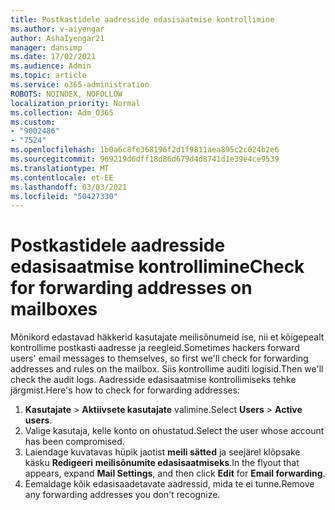 ```yaml
---
title: Postkastidele aadresside edasisaatmise kontrollimine
ms.author: v-aiyengar
author: AshaIyengar21
manager: dansimp
ms.date: 17/02/2021
ms.audience: Admin
ms.topic: article
ms.service: o365-administration
ROBOTS: NOINDEX, NOFOLLOW
localization_priority: Normal
ms.collection: Adm_O365
ms.custom:
- "9002486"
- "7524"
ms.openlocfilehash: 1b0a6c8fe368196f2d1f9811aea895c2c024b2e6
ms.sourcegitcommit: 969219d6dff18d86d679d4d8741d1e39e4ce9539
ms.translationtype: MT
ms.contentlocale: et-EE
ms.lasthandoff: 03/03/2021
ms.locfileid: "50427330"
---
```

# <a name="check-for-forwarding-addresses-on-mailboxes"></a><span data-ttu-id="0eb45-102">Postkastidele aadresside edasisaatmise kontrollimine</span><span class="sxs-lookup"><span data-stu-id="0eb45-102">Check for forwarding addresses on mailboxes</span></span>

<span data-ttu-id="0eb45-103">Mõnikord edastavad häkkerid kasutajate meilisõnumeid ise, nii et kõigepealt kontrollime postkasti aadresse ja reegleid.</span><span class="sxs-lookup"><span data-stu-id="0eb45-103">Sometimes hackers forward users' email messages to themselves, so first we'll check for forwarding addresses and rules on the mailbox.</span></span> <span data-ttu-id="0eb45-104">Siis kontrollime auditi logisid.</span><span class="sxs-lookup"><span data-stu-id="0eb45-104">Then we'll check the audit logs.</span></span> <span data-ttu-id="0eb45-105">Aadresside edasisaatmise kontrollimiseks tehke järgmist.</span><span class="sxs-lookup"><span data-stu-id="0eb45-105">Here's how to check for forwarding addresses:</span></span>

1. <span data-ttu-id="0eb45-106">**Kasutajate**  >  **Aktiivsete kasutajate** valimine.</span><span class="sxs-lookup"><span data-stu-id="0eb45-106">Select **Users** > **Active users**.</span></span>
1. <span data-ttu-id="0eb45-107">Valige kasutaja, kelle konto on ohustatud.</span><span class="sxs-lookup"><span data-stu-id="0eb45-107">Select the user whose account has been compromised.</span></span>
1. <span data-ttu-id="0eb45-108">Laiendage kuvatavas hüpik jaotist **meili sätted** ja seejärel klõpsake käsku **Redigeeri** **meilisõnumite edasisaatmiseks**.</span><span class="sxs-lookup"><span data-stu-id="0eb45-108">In the flyout that appears, expand **Mail Settings**, and then click **Edit** for **Email forwarding**.</span></span>
1. <span data-ttu-id="0eb45-109">Eemaldage kõik edasisaadetavate aadressid, mida te ei tunne.</span><span class="sxs-lookup"><span data-stu-id="0eb45-109">Remove any forwarding addresses you don't recognize.</span></span>